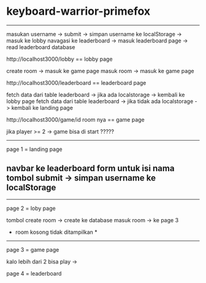 # keyboard-warrior-primefox

-----------------------------------------------------


masukan username -> submit -> simpan username ke localStorage -> masuk ke lobby
navagasi ke leaderboard -> masuk leaderboard page -> read leaderboard database

http://localhost3000/lobby == lobby page

create room -> masuk ke game page
masuk room -> masuk ke game page

http://localhost3000/leaderboard == leaderboard page

fetch data dari table leaderboard -> jika ada localstorage -> kembali ke lobby page
fetch data dari table leaderboard -> jika tidak ada localstorage -> kembali ke landing page

http://localhost3000/game/id room nya == game page

jika player >= 2 -> game bisa di start ?????

<routerview/>




-----------------------------------------------------
page 1 = landing page

navbar ke leaderboard
form untuk isi nama
tombol submit -> simpan username ke localStorage
-----------------------------------------------------

-----------------------------------------------------
page 2 = loby page

tombol create room -> create ke database
masuk room -> ke page 3
* room kosong tidak ditampilkan *
-----------------------------------------------------

page 3 = game page

kalo lebih dari 2 bisa play ->

page 4 = leaderboard


